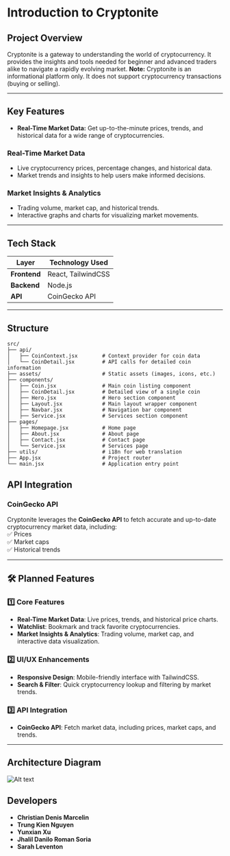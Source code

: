 # Introduction to Cryptonite

## Project Overview

Cryptonite is a gateway to understanding the world of cryptocurrency. It provides the insights and tools needed for beginner and advanced traders alike to navigate a rapidly evolving market.
**Note:** Cryptonite is an informational platform only. It does not support cryptocurrency transactions (buying or selling).  

---

## Key Features
- **Real-Time Market Data:** Get up-to-the-minute prices, trends, and historical data for a wide range of cryptocurrencies.

  
### Real-Time Market Data  
- Live cryptocurrency prices, percentage changes, and historical data.  
- Market trends and insights to help users make informed decisions.  


### Market Insights & Analytics  
- Trading volume, market cap, and historical trends.  
- Interactive graphs and charts for visualizing market movements.  

---

## Tech Stack

| Layer         | Technology Used |
|--------------|----------------|
| **Frontend**  | React, TailwindCSS |
| **Backend**   | Node.js |
| **API**       | CoinGecko API |

---

## Structure

```
src/
├── api/
│   ├── CoinContext.jsx        # Context provider for coin data
│   └── CoinDetail.jsx         # API calls for detailed coin information
├── assets/                    # Static assets (images, icons, etc.)
├── components/
│   ├── Coin.jsx               # Main coin listing component
│   ├── CoinDetail.jsx         # Detailed view of a single coin
│   ├── Hero.jsx               # Hero section component
│   ├── Layout.jsx             # Main layout wrapper component
│   ├── Navbar.jsx             # Navigation bar component
│   ├── Service.jsx            # Services section component
├── pages/
│   ├── Homepage.jsx           # Home page
│   ├── About.jsx              # About page
│   ├── Contact.jsx            # Contact page
│   └── Service.jsx            # Services page
├── utils/                     # i18n for web translation
├── App.jsx                    # Project router 
└── main.jsx                   # Application entry point
```

## API Integration 

### **CoinGecko API**  
Cryptonite leverages the **CoinGecko API** to fetch accurate and up-to-date cryptocurrency market data, including:  
✅ Prices  
✅ Market caps  
✅ Historical trends  

---

## 🛠 Planned Features  

### 1️⃣ Core Features  
- **Real-Time Market Data**: Live prices, trends, and historical price charts.  
- **Watchlist**: Bookmark and track favorite cryptocurrencies.  
- **Market Insights & Analytics**: Trading volume, market cap, and interactive data visualization.  

### 2️⃣ UI/UX Enhancements  
- **Responsive Design**: Mobile-friendly interface with TailwindCSS.  
- **Search & Filter**: Quick cryptocurrency lookup and filtering by market trends.  

### 3️⃣ API Integration  
- **CoinGecko API**: Fetch market data, including prices, market caps, and trends.  

---

## Architecture Diagram
![Alt text](TT4-Cryptonite/CryptoniteArchitectureDiagram.png)

## Developers 
- **Christian Denis Marcelin**  
- **Trung Kien Nguyen**  
- **Yunxian Xu**  
- **Jhalil Danilo Roman Soria**  
- **Sarah Leventon**  


